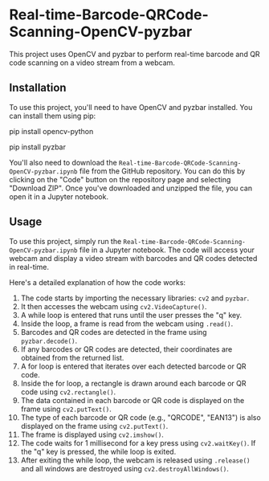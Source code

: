 # Real-time-Barcode-QRCode-Scanning-OpenCV-pyzbar

This project uses OpenCV and pyzbar to perform real-time barcode and QR code scanning on a video stream from a webcam.

## Installation

To use this project, you'll need to have OpenCV and pyzbar installed. You can install them using pip:

pip install opencv-python

pip install pyzbar

You'll also need to download the `Real-time-Barcode-QRCode-Scanning-OpenCV-pyzbar.ipynb` file from the GitHub repository. You can do this by clicking on the "Code" button on the repository page and selecting "Download ZIP". Once you've downloaded and unzipped the file, you can open it in a Jupyter notebook.

## Usage

To use this project, simply run the `Real-time-Barcode-QRCode-Scanning-OpenCV-pyzbar.ipynb` file in a Jupyter notebook. The code will access your webcam and display a video stream with barcodes and QR codes detected in real-time.

Here's a detailed explanation of how the code works:

1. The code starts by importing the necessary libraries: `cv2` and `pyzbar`.
2. It then accesses the webcam using `cv2.VideoCapture()`.
3. A while loop is entered that runs until the user presses the "q" key.
4. Inside the loop, a frame is read from the webcam using `.read()`.
5. Barcodes and QR codes are detected in the frame using `pyzbar.decode()`.
6. If any barcodes or QR codes are detected, their coordinates are obtained from the returned list.
7. A for loop is entered that iterates over each detected barcode or QR code.
8. Inside the for loop, a rectangle is drawn around each barcode or QR code using `cv2.rectangle()`.
9. The data contained in each barcode or QR code is displayed on the frame using `cv2.putText()`.
10. The type of each barcode or QR code (e.g., "QRCODE", "EAN13") is also displayed on the frame using `cv2.putText()`.
11. The frame is displayed using `cv2.imshow()`.
12. The code waits for 1 millisecond for a key press using `cv2.waitKey()`. If the "q" key is pressed, the while loop is exited.
13. After exiting the while loop, the webcam is released using `.release()` and all windows are destroyed using `cv2.destroyAllWindows()`.
